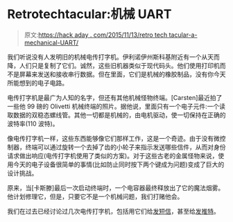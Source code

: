 # Retrotechtacular:机械 UART

> 原文:[https://hack aday . com/2015/11/13/retro tech tacular-a-mechanical-UART/](https://hackaday.com/2015/11/13/retrotechtacular-a-mechanical-uart/)

我们听说没有人发明旧的机械电传打字机。伊利诺伊州斯科基附近有一个从天而降，人们只是复制了它们。诚然，这些旧机器类似于现代码头。他们使用打印机而不是屏幕来发送和接收串行数据。但在里面，它们是机械的橡胶制品，没有你今天所能想到的电子电路。

电传打字机是最广为人知的名字，但还有其他机械怪物终端。[Carsten]最近拍了一些他 99 磅的 Olivetti 机械终端的照片。据他说，里面只有一个电子元件:一个读取数据的双稳态螺线管。其他一切都是机械的，由电机驱动，使一切保持在正确的波特率(110 波特)。

像电传打字机一样，这些东西能够像它们那样工作，这是一个奇迹。由于没有微控制器，终端可以通过旋转一个去掉了齿的小轮子来指示发送哪些信件，从而对身份请求做出响应(电传打字机使用了类似的方案)。对于这些古老的金属怪物来说，使用今天的电子设备很简单的事情(比如防止同时按下两个键成为问题)变成了巨大的设计挑战。

原来，当[卡斯滕]最后一次启动终端时，一个电容器最终释放出了它的魔法烟雾。他计划修理它，但是，只要它不是一个机械问题，我们打赌他会。

我们在过去已经讨论过几次电传打字机，包括用它们给[发短信](http://hackaday.com/2011/08/02/only-losers-text-message-on-cellphones-this-guy-carries-his-own-teletype-for-that/)，甚至给[发推特](http://hackaday.com/2010/04/07/teletype-twitter-frontend/)。